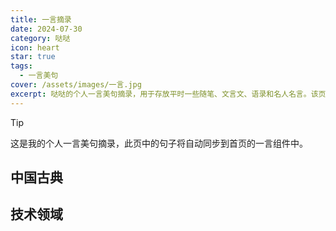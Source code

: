 ```yaml
---
title: 一言摘录
date: 2024-07-30
category: 哒哒
icon: heart
star: true
tags:
  - 一言美句
cover: /assets/images/一言.jpg
excerpt: 哒哒的个人一言美句摘录，用于存放平时一些随笔、文言文、语录和名人名言。该页句子已接入组件，实现了在首页的一言组件中自动同步展示。
---
```


> [!tip]
> 这是我的个人一言美句摘录，此页中的句子将自动同步到首页的一言组件中。

## 中国古典

<Hitokoto text="独学而无友，则孤陋而寡闻。" author="孔子" />
<Hitokoto text="天行健，君子以自强不息。" author="《易经》" />
<Hitokoto text="学而不思则罔，思而不学则殆。" author="孔子" />
<Hitokoto text="三人行，必有我师焉。" author="孔子" />
<Hitokoto text="不以规矩，不能成方圆。" author="《孟子》" />
<Hitokoto text="知者不惑，仁者不忧，勇者不惧。" author="《论语》" />
<Hitokoto text="温故而知新，可以为师矣。" author="孔子" />
<Hitokoto text="非淡泊无以明志，非宁静无以致远。" author="诸葛亮" />
<Hitokoto text="读书破万卷，下笔如有神。" author="杜甫" />
<Hitokoto text="海纳百川，有容乃大；壁立千仞，无欲则刚。" author="林则徐" />
<Hitokoto text="路漫漫其修远兮，吾将上下而求索。" author="屈原" />

## 技术领域

<Hitokoto text="任何可以由人类通过常规程序完成的事情，都不难构建一台机器来完成。" author="艾伦·图灵" />
<Hitokoto text="请求宽恕比获得许可要容易。" author="格蕾丝·霍珀" />
<Hitokoto text="你的工作将占据你生活的很大一部分，唯一真正感到满足的方式是做你认为是伟大的工作。而做伟大工作的唯一途径是热爱你所做的。" author="史蒂夫·乔布斯" />
<Hitokoto text="任何技术在商业中应用的第一规则是，自动化应用于高效操作将放大效率。如果应用于低效操作，它将放大低效。" author="比尔·盖茨" />
<Hitokoto text="空谈是廉价的，给我看你的代码。" author="林纳斯·托瓦兹" />
<Hitokoto text="过早优化是万恶之源。" author="唐纳德·克努特" />
<Hitokoto text="预测未来的最好方法是创造它。" author="玛丽莎·梅耶尔" />
<Hitokoto text="分析引擎没有创造任何东西的野心。它能做的只是我们知道如何命令它执行的事情。" author="阿达·洛芙莱斯" />
<Hitokoto text="网络最初的理念是一个协作空间，你可以通过分享信息来进行交流。" author="蒂姆·伯纳斯-李" />
<Hitokoto text="机器能否思考的问题，与潜艇能否游泳的问题一样无关紧要。" author="艾兹格·迪科斯彻" />